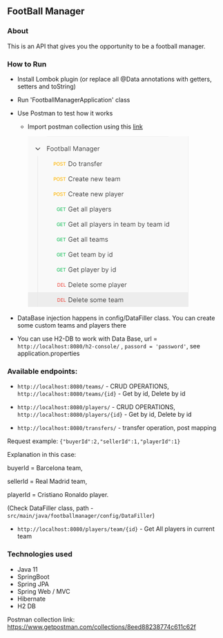 ## **FootBall Manager**

### About

This is an API that  gives you the opportunity to be a football manager.

### How to Run

- Install Lombok plugin (or replace all @Data annotations with getters, setters and toString)
- Run 'FootballManagerApplication' class
- Use Postman to test how it works

    - Import postman collection using this [link](https://www.getpostman.com/collections/8eed88238774c611c62f)  

      ![img_1.png](img_1.png)
- DataBase injection happens in config/DataFiller class. You can create some custom teams and players there
- You can use H2-DB to work with Data Base, url = `http://localhost:8080/h2-console/`
, `passord = 'password'`, see application.properties
### Available endpoints:
- `http://localhost:8080/teams/` -  CRUD OPERATIONS, `http://localhost:8080/teams/{id}` - Get by id, Delete by id
- `http://localhost:8080/players/` - CRUD OPERATIONS, `http://localhost:8080/players/{id}` - Get by id, Delete by id

- `http://localhost:8080/transfers/` - transfer operation, post mapping

Request example:
`{"buyerId":2,"sellerId":1,"playerId":1}`

Explanation in this case:

buyerId = Barcelona team,

sellerId = Real Madrid team,

playerId = Cristiano Ronaldo player.

(Check DataFiller class, path - `src/main/java/footballmanager/config/DataFiller`)

  
- `http://localhost:8080/players/team/{id}` - Get All players in current team
### Technologies used

- Java 11
- SpringBoot
- Spring JPA
- Spring Web / MVC  
- Hibernate
- H2 DB

Postman collection link: https://www.getpostman.com/collections/8eed88238774c611c62f




